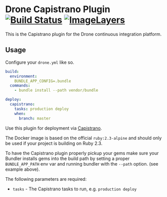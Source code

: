 # Drone Capistrano Plugin [![Build Status](https://travis-ci.org/glaszig/drone-capistrano.svg?branch=master)](https://travis-ci.org/glaszig/drone-capistrano) [![ImageLayers](https://badge.imagelayers.io/glaszig/drone-capistrano:latest.svg)](https://imagelayers.io/?images=glaszig/drone-capistrano:latest 'Get your own badge on imagelayers.io')

This is the Capistrano plugin for the Drone continuous integration platform.

## Usage

Configure your `drone.yml` like so.

```yaml
build:
  environment:
    BUNDLE_APP_CONFIG=.bundle
  commands:
    - bundle install --path vendor/bundle

deploy:
  capistrano:
    tasks: production deploy
    when:
      branch: master
```

Use this plugin for deployment via [Capistrano](http://capistranorb.com/).

The Docker image is based on the official `ruby:2.3-alpine` and should only
be used if your project is building on Ruby 2.3.

To have the Capistrano plugin properly pickup your gems make sure your Bundler
installs gems into the build path by setting a proper `BUNDLE_APP_PATH` env var
and running bundler with the `--path` option.
(see example above).

The following parameters are required:

- `tasks` - The Capistrano tasks to run, e.g. `production deploy`
